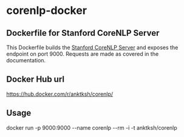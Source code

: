# corenlp-docker
Dockerfile for Stanford CoreNLP Server
---------

This Dockerfile builds the [Stanford CoreNLP Server](http://stanfordnlp.github.io/CoreNLP/corenlp-server.html) and exposes
the endpoint on port 9000. Requests are made as covered in the documentation.

## Docker Hub url
https://hub.docker.com/r/anktksh/corenlp/

## Usage
docker run -p 9000:9000 --name corenlp --rm -i -t anktksh/corenlp
